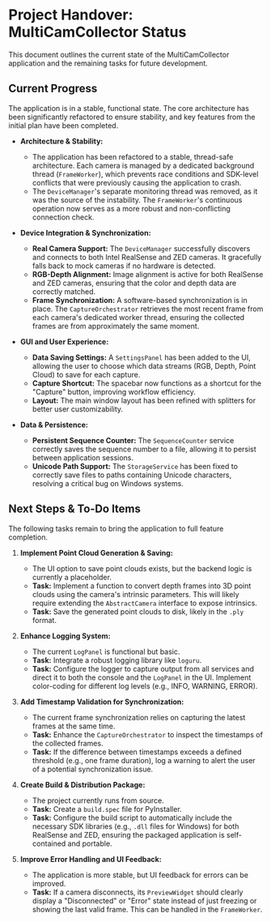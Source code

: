 # Project Handover: MultiCamCollector Status

This document outlines the current state of the MultiCamCollector application and the remaining tasks for future development.

## Current Progress

The application is in a stable, functional state. The core architecture has been significantly refactored to ensure stability, and key features from the initial plan have been completed.

*   **Architecture & Stability:**
    *   The application has been refactored to a stable, thread-safe architecture. Each camera is managed by a dedicated background thread (`FrameWorker`), which prevents race conditions and SDK-level conflicts that were previously causing the application to crash.
    *   The `DeviceManager`'s separate monitoring thread was removed, as it was the source of the instability. The `FrameWorker`'s continuous operation now serves as a more robust and non-conflicting connection check.

*   **Device Integration & Synchronization:**
    *   **Real Camera Support:** The `DeviceManager` successfully discovers and connects to both Intel RealSense and ZED cameras. It gracefully falls back to mock cameras if no hardware is detected.
    *   **RGB-Depth Alignment:** Image alignment is active for both RealSense and ZED cameras, ensuring that the color and depth data are correctly matched.
    *   **Frame Synchronization:** A software-based synchronization is in place. The `CaptureOrchestrator` retrieves the most recent frame from each camera's dedicated worker thread, ensuring the collected frames are from approximately the same moment.

*   **GUI and User Experience:**
    *   **Data Saving Settings:** A `SettingsPanel` has been added to the UI, allowing the user to choose which data streams (RGB, Depth, Point Cloud) to save for each capture.
    *   **Capture Shortcut:** The spacebar now functions as a shortcut for the "Capture" button, improving workflow efficiency.
    *   **Layout:** The main window layout has been refined with splitters for better user customizability.

*   **Data & Persistence:**
    *   **Persistent Sequence Counter:** The `SequenceCounter` service correctly saves the sequence number to a file, allowing it to persist between application sessions.
    *   **Unicode Path Support:** The `StorageService` has been fixed to correctly save files to paths containing Unicode characters, resolving a critical bug on Windows systems.

## Next Steps & To-Do Items

The following tasks remain to bring the application to full feature completion.

1.  **Implement Point Cloud Generation & Saving:**
    *   The UI option to save point clouds exists, but the backend logic is currently a placeholder.
    *   **Task:** Implement a function to convert depth frames into 3D point clouds using the camera's intrinsic parameters. This will likely require extending the `AbstractCamera` interface to expose intrinsics.
    *   **Task:** Save the generated point clouds to disk, likely in the `.ply` format.

2.  **Enhance Logging System:**
    *   The current `LogPanel` is functional but basic.
    *   **Task:** Integrate a robust logging library like `loguru`.
    *   **Task:** Configure the logger to capture output from all services and direct it to both the console and the `LogPanel` in the UI. Implement color-coding for different log levels (e.g., INFO, WARNING, ERROR).

3.  **Add Timestamp Validation for Synchronization:**
    *   The current frame synchronization relies on capturing the latest frames at the same time.
    *   **Task:** Enhance the `CaptureOrchestrator` to inspect the timestamps of the collected frames.
    *   **Task:** If the difference between timestamps exceeds a defined threshold (e.g., one frame duration), log a warning to alert the user of a potential synchronization issue.

4.  **Create Build & Distribution Package:**
    *   The project currently runs from source.
    *   **Task:** Create a `build.spec` file for PyInstaller.
    *   **Task:** Configure the build script to automatically include the necessary SDK libraries (e.g., `.dll` files for Windows) for both RealSense and ZED, ensuring the packaged application is self-contained and portable.

5.  **Improve Error Handling and UI Feedback:**
    *   The application is more stable, but UI feedback for errors can be improved.
    *   **Task:** If a camera disconnects, its `PreviewWidget` should clearly display a "Disconnected" or "Error" state instead of just freezing or showing the last valid frame. This can be handled in the `FrameWorker`.